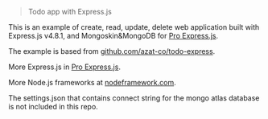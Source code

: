> Todo app with Express.js

This is an example of create, read, update, delete web application built with Express.js v4.8.1, and Mongoskin&MongoDB for [Pro Express.js](http://proexpressjs.com).

The example is based from [github.com/azat-co/todo-express](http://github.com/azat-co/todo-express).

More Express.js in [Pro Express.js](http://proexpressjs.com).

More Node.js frameworks at [nodeframework.com](http://nodeframework.com).


The settings.json that contains connect string for the mongo atlas database is not included in this repo.